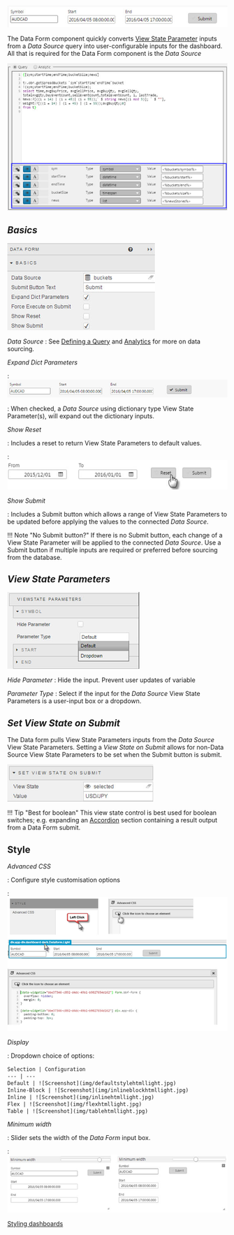 ![Screenshot](img/dataforminput.jpg)

The Data Form component quickly converts [View State Parameter](introduction#view-state-parameters) inputs from a _Data Source_ query into user-configurable inputs for the dashboard. All that is required for the Data Form component is the _Data Source_

![Screenshot](img/dataformparameters.jpg)

## _Basics_

![Screenshot](img/dataformbasics.jpg)

_Data Source_
: See [Defining a Query](introduction#defining-a-query) and [Analytics](introduction#analytics) for more on data sourcing.

_Expand Dict Parameters_

: ![Screenshot](img/expandeddictionary.jpg)

: When checked, a _Data Source_ using dictionary type View State Parameter(s), will expand out the dictionary inputs.

_Show Reset_

: Includes a reset to return View State Parameters to default values.

: ![Screenshot](img/resetbuttonhtmllight.jpg)


_Show Submit_

: Includes a Submit button which allows a range of View State Parameters to be updated before applying the values to the connected _Data Source_.

!!! Note "No Submit button?"
    If there is no Submit button, each change of a View State Parameter will be applied to the connected _Data Source_. Use a Submit button if multiple inputs are required or preferred before sourcing from the database.

## _View State Parameters_

![Screenshot](img/viewstateparameters.jpg)

_Hide Parameter_
: Hide the input. Prevent user updates of variable

_Parameter Type_
: Select if the input for the _Data Source_ View State Parameters is a user-input box or a dropdown.

## _Set View State on Submit_

The Data form pulls View State Parameters inputs from the _Data Source_ View State Parameters. Setting a _View State on Submit_ allows for non-Data Source View State Parameters to be set when the Submit button is submit.

![Screenshot](img/setviewstateonsubmithtmllight.jpg)

!!! Tip "Best for boolean"
    This view state control is best used for boolean switches; e.g. expanding an [Accordion](accordion) section containing a result output from a Data Form submit. 


## Style

_Advanced CSS_

: Configure style customisation options

: ![Screenshot](img/advancedcssdataformhtmllight.jpg)


_Display_

: Dropdown choice of options:  

    Selection | Configuration
    --- | ---
    Default | ![Screenshot](img/defaultstylehtmllight.jpg)
    Inline-Block | ![Screenshot](img/inlineblockhtmllight.jpg)
    Inline | ![Screenshot](img/inlinehtmllight.jpg)
    Flex | ![Screenshot](img/flexhtmllight.jpg)
    Table | ![Screenshot](img/tablehtmllight.jpg)

_Minimum width_

: Slider sets the width of the _Data Form_ input box. 
 
: ![Screenshot](img/minwidthhtmllight.jpg)


<i class="fa fa-hand-o-right"></i> [Styling dashboards](style)
